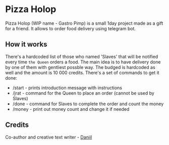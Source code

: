 # Pizza Holop
Pizza Holop (WIP name - Gastro Pimp) is a small 1day project made as a gift for a friend. It allows to order food delivery using telegram bot.

## How it works
There's a hardcoded list of those who named 'Slaves' that will be notified every time `the Queen` orders a food. The main idea is to have delivery done by one of 
them with gentliest possble way. The budged is hardcoded as well and the amount is 10 000 credits. There's a set of commands to get it done:
* /start - prints introduction message with instructions
* /jrat - command for the Queen to place an order (cannot be used by Slaves)
* /done - command for Slaves to complete the order and count the money
* /money - print out money count and change it if needed

## Credits
Co-author and creative text writer - [Daniil](https://github.com/shtranin) 